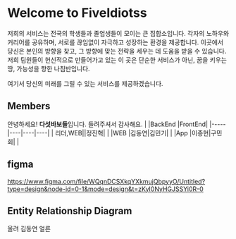 # Welcome to  FiveIdiotss

저희의 서비스는 전국의 학생들과 졸업생들이 모이는 큰 집합소입니다. 각자의 노하우와 커리어를 공유하며, 서로를 끊임없이 자극하고 성장하는 환경을 제공합니다. 이곳에서 당신은 본인의 방향을 찾고, 그 방향에 맞는 전략을 세우는 데 도움을 받을 수 있습니다. 저희 팀원들이 헌신적으로 만들어가고 있는 이 곳은 단순한 서비스가 아닌, 꿈을 키우는 땅, 가능성을 향한 나침반입니다. 

여기서 당신의 미래를 그릴 수 있는 서비스를 제공하겠습니다.



## Members

안녕하세요! **다섯바보들**입니다. 들려주셔서 감사해요.
|     |BackEnd |FrontEnd|
|-----|----|----|----|
|  리더,WEB||정진혁|   |
|WEB  |김동연|김민기|   |
|App  |이종현|구민회|   |


## figma

https://www.figma.com/file/WQqnDCSXkqYXkmujQbpyyO/Untitled?type=design&node-id=0-1&mode=design&t=zKyI0NyHGJSSYi0R-0


## Entity Relationship Diagram

올려 김동연 얼른
